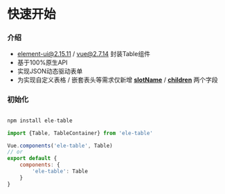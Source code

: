 # 快速开始

### 介绍
- element-ui@2.15.11 / vue@2.7.14 封装Table组件
- 基于100%原生API
- 实现JSON动态驱动表单
- 为实现自定义表格 / 嵌套表头等需求仅新增 [**slotName**](guide/eleTable?id=自定义列模板) / [**children**](guide/eleTable?id=多级表头) 两个字段



### 初始化
```js

npm install ele-table 

import {Table, TableContainer} from 'ele-table'

Vue.components('ele-table', Table)
// or
export default {
    components: {
        'ele-table': Table
    }
}

```